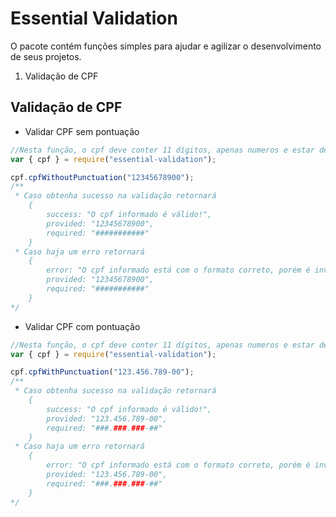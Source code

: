 # Essential Validation

O pacote contém funções simples para ajudar e agilizar o desenvolvimento de seus projetos.

1. Validação de CPF

## Validação de CPF

- Validar CPF sem pontuação

```js
//Nesta função, o cpf deve conter 11 dígitos, apenas numeros e estar de acordo com o algorítimo padrão do CPF.
var { cpf } = require("essential-validation");

cpf.cpfWithoutPunctuation("12345678900");
/**
 * Caso obtenha sucesso na validação retornará
    {
        success: "O cpf informado é válido!",
        provided: "12345678900",
        required: "###########"
    }
 * Caso haja um erro retornará
    {
        error: "O cpf informado está com o formato correto, porém é inválido!",
        provided: "12345678900",
        required: "###########"
    }
*/
```

- Validar CPF com pontuação

```js
//Nesta função, o cpf deve conter 11 dígitos, apenas numeros e estar de acordo com o algorítimo padrão do CPF.
var { cpf } = require("essential-validation");

cpf.cpfWithPunctuation("123.456.789-00");
/**
 * Caso obtenha sucesso na validação retornará
    {
        success: "O cpf informado é válido!",
        provided: "123.456.789-00",
        required: "###.###.###-##"
    }
 * Caso haja um erro retornará
    {
        error: "O cpf informado está com o formato correto, porém é inválido!",
        provided: "123.456.789-00",
        required: "###.###.###-##"
    }
*/
```
